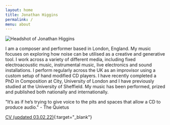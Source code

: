 ```yaml
---
layout: home
title: Jonathan Higgins
permalink: /
menu: about
---
```


<img
  sizes="(min-width: 56em) 800px, 90vw"
  srcset="/media/images/headshot_400.jpg 400w,
          /media/images/headshot_600.jpg 600w,
          /media/images/headshot.jpg 800w"
  alt="Headshot of Jonathan Higgins">



I am a composer and performer based in London, England. My music focuses on exploring how noise can be utilised as a creative and generative tool. I work across a variety of different media, including fixed electroacoustic music, instrumental music, live electronics and sound installations. I perform regularly across the UK as an improvisor using a custom setup of hand modified CD players. I have recently completed a PhD in Composition at City, University of London and I have previously studied at the University of Sheffield. My music has been performed, prized and published both nationally and internationally.

"It’s as if he’s trying to give voice to the pits and spaces that allow a CD to produce audio." - The Quietus

[CV (updated 03.02.22)](/media/misc/jh_cv_03-02-22.pdf){:target="_blank"}